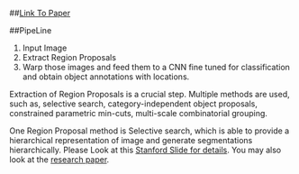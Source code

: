 
##[Link To Paper](https://arxiv.org/pdf/1311.2524.pdf)

##PipeLine
1. Input Image
2. Extract Region Proposals
3. Warp those images and feed them to a CNN fine tuned for classification and obtain object annotations with locations.

Extraction of Region Proposals is a crucial step. Multiple methods are used, such as, selective search,
category-independent object proposals, constrained parametric min-cuts, multi-scale combinatorial grouping.

One Region Proposal method is Selective search, which is able to provide a hierarchical representation of image and generate 
segmentations hierarchically. 
Please Look at this [Stanford Slide for details](http://vision.stanford.edu/teaching/cs231b_spring1415/slides/ssearch_schuyler.pdf).
You may also look at the [research paper](https://ivi.fnwi.uva.nl/isis/publications/2013/UijlingsIJCV2013/UijlingsIJCV2013.pdf).
